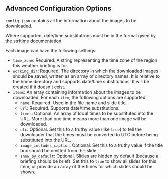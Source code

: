 ## Advanced Configuration Options

`config.json` contains all the information about the images to be downloaded.

Where supported, date/time substitutions must be in the format given by the [strftime documentation](https://docs.python.org/3/library/datetime.html#strftime-strptime-behavior).

Each image can have the following settings:

 - `time_zone`: Required. A string representing the time zone of the region this weather briefing is for.
 - `working_dir`: Required. The directory in which the downloaded images should be saved, written as an array of directory names. It is relative to the home directory and supports date/time substitutions. It will be created if it doesn't exist.
 - `items`: An array containing information about the images to be downloaded. For each `item`, the following options are supported:
   - `name`: Required. Used in the file name and slide title.
   - `url`: Required. Supports date/time substitutions.
   - `times`: Optional. An array of local times to be substituted into the URL. More than one time means more than one image will be downloaded.
   - `utc`: Optional. Set this to a truthy value (like `true`) to tell the downloader that the times must be converted to UTC before being substituted into the URL.
   - `image_includes_caption`: Optional. Set this to a truthy value if the title box should be omitted from the slide.
   - `show_by_default`: Optional. Slides are hidden by default (because a briefing should be brief). Set this to `true` to show all slides for this item, or provide an array of the times for which slides should be shown.